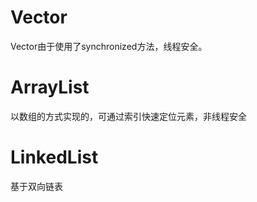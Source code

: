 # Vector
Vector由于使用了synchronized方法，线程安全。

# ArrayList
以数组的方式实现的，可通过索引快速定位元素，非线程安全


# LinkedList
基于双向链表